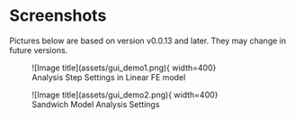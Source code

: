 # Screenshots
Pictures below are based on version v0.0.13 and later. They may change in future versions.

<figure markdown>
  ![Image title](assets/gui_demo1.png){ width=400}
  <figcaption>Analysis Step Settings in Linear FE model</figcaption>
</figure>


<figure markdown>
  ![Image title](assets/gui_demo2.png){ width=400}
  <figcaption>Sandwich Model Analysis Settings</figcaption>
</figure>
